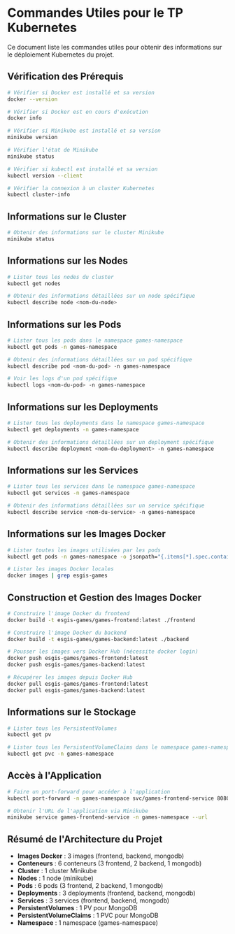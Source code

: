 # Commandes Utiles pour le TP Kubernetes

Ce document liste les commandes utiles pour obtenir des informations sur le déploiement Kubernetes du projet.

## Vérification des Prérequis

```bash
# Vérifier si Docker est installé et sa version
docker --version

# Vérifier si Docker est en cours d'exécution
docker info

# Vérifier si Minikube est installé et sa version
minikube version

# Vérifier l'état de Minikube
minikube status

# Vérifier si kubectl est installé et sa version
kubectl version --client

# Vérifier la connexion à un cluster Kubernetes
kubectl cluster-info
```

## Informations sur le Cluster

```bash
# Obtenir des informations sur le cluster Minikube
minikube status
```

## Informations sur les Nodes

```bash
# Lister tous les nodes du cluster
kubectl get nodes

# Obtenir des informations détaillées sur un node spécifique
kubectl describe node <nom-du-node>
```

## Informations sur les Pods

```bash
# Lister tous les pods dans le namespace games-namespace
kubectl get pods -n games-namespace

# Obtenir des informations détaillées sur un pod spécifique
kubectl describe pod <nom-du-pod> -n games-namespace

# Voir les logs d'un pod spécifique
kubectl logs <nom-du-pod> -n games-namespace
```

## Informations sur les Deployments

```bash
# Lister tous les deployments dans le namespace games-namespace
kubectl get deployments -n games-namespace

# Obtenir des informations détaillées sur un deployment spécifique
kubectl describe deployment <nom-du-deployment> -n games-namespace
```

## Informations sur les Services

```bash
# Lister tous les services dans le namespace games-namespace
kubectl get services -n games-namespace

# Obtenir des informations détaillées sur un service spécifique
kubectl describe service <nom-du-service> -n games-namespace
```

## Informations sur les Images Docker

```bash
# Lister toutes les images utilisées par les pods
kubectl get pods -n games-namespace -o jsonpath="{.items[*].spec.containers[*].image}" | tr -s '[[:space:]]' '\n' | sort | uniq

# Lister les images Docker locales
docker images | grep esgis-games
```

## Construction et Gestion des Images Docker

```bash
# Construire l'image Docker du frontend
docker build -t esgis-games/games-frontend:latest ./frontend

# Construire l'image Docker du backend
docker build -t esgis-games/games-backend:latest ./backend

# Pousser les images vers Docker Hub (nécessite docker login)
docker push esgis-games/games-frontend:latest
docker push esgis-games/games-backend:latest

# Récupérer les images depuis Docker Hub
docker pull esgis-games/games-frontend:latest
docker pull esgis-games/games-backend:latest
```

## Informations sur le Stockage

```bash
# Lister tous les PersistentVolumes
kubectl get pv

# Lister tous les PersistentVolumeClaims dans le namespace games-namespace
kubectl get pvc -n games-namespace
```

## Accès à l'Application

```bash
# Faire un port-forward pour accéder à l'application
kubectl port-forward -n games-namespace svc/games-frontend-service 8080:80

# Obtenir l'URL de l'application via Minikube
minikube service games-frontend-service -n games-namespace --url
```

## Résumé de l'Architecture du Projet

- **Images Docker** : 3 images (frontend, backend, mongodb)
- **Conteneurs** : 6 conteneurs (3 frontend, 2 backend, 1 mongodb)
- **Cluster** : 1 cluster Minikube
- **Nodes** : 1 node (minikube)
- **Pods** : 6 pods (3 frontend, 2 backend, 1 mongodb)
- **Deployments** : 3 deployments (frontend, backend, mongodb)
- **Services** : 3 services (frontend, backend, mongodb)
- **PersistentVolumes** : 1 PV pour MongoDB
- **PersistentVolumeClaims** : 1 PVC pour MongoDB
- **Namespace** : 1 namespace (games-namespace)
